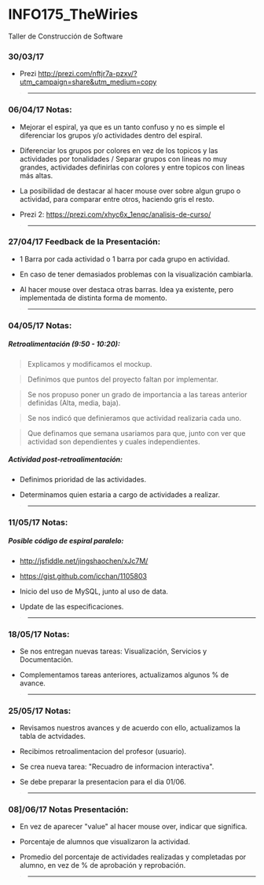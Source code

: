 # INFO175_TheWiries
Taller de Construcción de Software

### 30/03/17

  -  Prezi  http://prezi.com/nftjr7a-pzxv/?utm_campaign=share&utm_medium=copy
  >___

### 06/04/17 Notas:

  - Mejorar el espiral, ya que es un tanto confuso y no es simple el diferenciar los grupos y/o actividades dentro del espiral.
  
  - Diferenciar los grupos por colores en vez de los topicos y las actividades por tonalidades / Separar grupos con lineas no muy grandes, actividades definirlas con colores y entre topicos con lineas más altas.
  
  - La posibilidad de destacar al hacer mouse over sobre algun grupo o actividad, para comparar entre otros, haciendo gris el resto.
  
  - Prezi 2: https://prezi.com/xhyc6x_1enqc/analisis-de-curso/
  >___

### 27/04/17 Feedback de la Presentación:

  - 1 Barra por cada actividad o 1 barra por cada grupo en actividad.
  
  - En caso de tener demasiados problemas con la visualización cambiarla.
  
  - Al hacer mouse over destaca otras barras. Idea ya existente, pero implementada de distinta forma de momento.
 >___
 
 ### 04/05/17 Notas:
 
 ##### Retroalimentación (9:50 - 10:20):
  > Explicamos y modificamos el mockup.
  
  > Definimos que puntos del proyecto faltan por implementar.
  
  > Se nos propuso poner un grado de importancia a las tareas anterior definidas (Alta, media, baja).
  
  > Se nos indicó que definieramos que actividad realizaria cada uno.
  
  > Que definamos que semana usariamos para que, junto con ver que actividad son dependientes y cuales independientes.
  
##### Actividad post-retroalimentación:
  
  - Definimos prioridad de las actividades.
  
  - Determinamos quien estaria a cargo de actividades a realizar.
  >___
  
  ### 11/05/17 Notas:
  
  ##### Posible código de espiral paralelo:
  - http://jsfiddle.net/jingshaochen/xJc7M/
  - https://gist.github.com/icchan/1105803
  
  - Inicio del uso de MySQL, junto al uso de data.
  
  - Update de las especificaciones.
  >___
  
  ### 18/05/17 Notas:

  - Se nos entregan nuevas tareas: Visualización, Servicios y Documentación.

  - Complementamos tareas anteriores, actualizamos algunos % de avance.
  >___
  
  ### 25/05/17 Notas:

  - Revisamos nuestros avances y de acuerdo con ello, actualizamos la tabla de actvidades.

  - Recibimos retroalimentacion del profesor (usuario).

  - Se crea nueva tarea: "Recuadro de informacion interactiva".

  - Se debe preparar la presentacion para el dia 01/06.
  >___
  
  ### 08]/06/17 Notas Presentación:
  
  - En vez de aparecer "value" al hacer mouse over, indicar que significa.
  
  - Porcentaje de alumnos que visualizaron la actividad.
  
  - Promedio del porcentaje de actividades realizadas y completadas por alumno, en vez de % de aprobación y reprobación.
  >___
